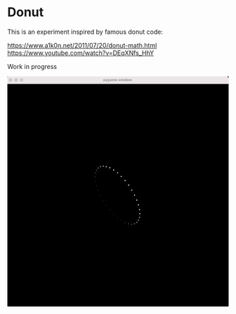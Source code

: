 # Donut

This is an experiment inspired by famous donut code:

https://www.a1k0n.net/2011/07/20/donut-math.html
https://www.youtube.com/watch?v=DEqXNfs_HhY

Work in progress


![Preview](preview.gif)